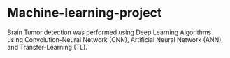 # Machine-learning-project
Brain Tumor detection was performed using Deep Learning Algorithms using Convolution-Neural Network (CNN), Artificial Neural Network (ANN), and Transfer-Learning (TL).
